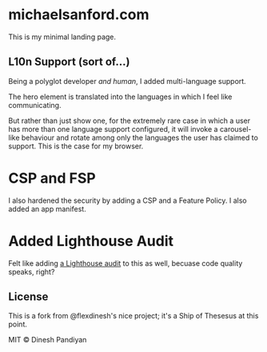 # michaelsanford.com

This is my minimal landing page.

## L10n Support (sort of...)

Being a polyglot developer _and human_, I added multi-language support.

The hero element is translated into the languages in which I feel like communicating.

But rather than just show one, for the extremely rare case in which a user has more than one language support configured, it will invoke a carousel-like behaviour and rotate among only the languages the user has claimed to support. This is the case for my browser.

# CSP and FSP

I also hardened the security by adding a CSP and a Feature Policy. I also added an app manifest.

# Added Lighthouse Audit

Felt like adding [a Lighthouse audit](https://www.freecodecamp.org/news/how-to-use-lighthouse-in-github-actions/) to this as well,
becuase code quality speaks, right?

## License

This is a fork from @flexdinesh's nice project; it's a Ship of Thesesus at this point.

MIT © Dinesh Pandiyan

